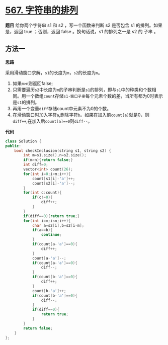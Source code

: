 # [567. 字符串的排列](https://leetcode-cn.com/problems/permutation-in-string/)

**题目** 给你两个字符串 s1 和 s2 ，写一个函数来判断 s2 是否包含 s1 的排列。如果是，返回 true ；否则，返回 false 。换句话说，s1 的排列之一是 s2 的 子串 。



## 方法一

**思路**

采用滑动窗口求解，`s1`的长度为`m`，`s2`的长度为`n`。

1. 如果`m>n`则返回false;
2. 只需要遍历`s2`中长度为`m`的子串判断是`s1`的排列，即与`s1`中的种类和个数相同。用一个数组`count`存储`s1-窗口子串`每个元素个数的差，当所有都为0时表示是`s1`的排列。
3. 再用一个变量`diff`存储count中元素不为0的个数。
4. 在滑动窗口时加入字符`a`,删除字符`b`。如果在加入前`count[a]`就是0，则`diff++`,在加入后`count[a]==0`则`diff--`。



**代码**

```cpp
class Solution {
public:
    bool checkInclusion(string s1, string s2) {
        int m=s1.size(),n=s2.size();
        if(m>n){return false;}
        int diff=0;
        vector<int> count(26);
        for(int i=0;i<m;i++){
            count[s1[i]-'a']++;
            count[s2[i]-'a']--;
        }
        for(int c:count){
            if(c!=0){
                diff++;
            }
        }
        if(diff==0){return true;}
        for(int i=m;i<n;i++){
            char a=s2[i],b=s2[i-m];
            if(a==b){
                continue;
            }
            if(count[a-'a']==0){
                diff++;
            }
            count[a-'a']--;
            if(count[a-'a']==0){
                diff--;
            }
            if(count[b-'a']==0){
                diff++;
            }
            count[b-'a']++;
            if(count[b-'a']==0){
                diff--;
            }
            if(diff==0){
                return true;
            }
        }
        return false;
    }
};
```